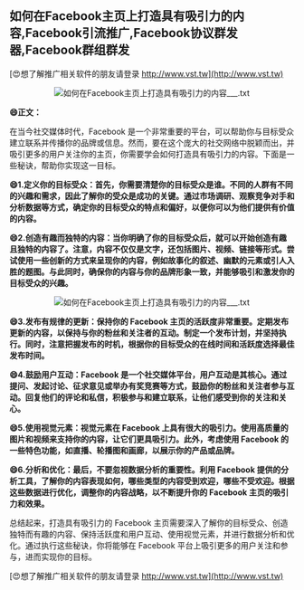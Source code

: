 ## **如何在Facebook主页上打造具有吸引力的内容,Facebook引流推广,Facebook协议群发器,Facebook群组群发**

[😍想了解推广相关软件的朋友请登录 http://www.vst.tw](http://www.vst.tw)

 <center><img src="https://vst.tw/MP4/tuiguang/png/8.png" alt="如何在Facebook主页上打造具有吸引力的内容___.txt"></center>

**😄正文：**

在当今社交媒体时代，Facebook 是一个非常重要的平台，可以帮助你与目标受众建立联系并传播你的品牌或信息。然而，要在这个庞大的社交网络中脱颖而出，并吸引更多的用户关注你的主页，你需要学会如何打造具有吸引力的内容。下面是一些秘诀，帮助你实现这一目标。

**😄1.定义你的目标受众：首先，你需要清楚你的目标受众是谁。不同的人群有不同的兴趣和需求，因此了解你的受众是成功的关键。通过市场调研、观察竞争对手和分析数据等方式，确定你的目标受众的特点和偏好，以便你可以为他们提供有价值的内容。**

**😄2.创造有趣而独特的内容：当你明确了你的目标受众后，就可以开始创造有趣且独特的内容了。注意，内容不仅仅是文字，还包括图片、视频、链接等形式。尝试使用一些创新的方式来呈现你的内容，例如故事化的叙述、幽默的元素或引人入胜的题图。与此同时，确保你的内容与你的品牌形象一致，并能够吸引和激发你的目标受众的兴趣。**

 <center><img src="https://vst.tw/MP4/tuiguang/png/7.png" alt="如何在Facebook主页上打造具有吸引力的内容___.txt"></center>

**😄3.发布有规律的更新：保持你的 Facebook 主页的活跃度非常重要。定期发布更新的内容，以保持与你的粉丝和关注者的互动。制定一个发布计划，并坚持执行。同时，注意把握发布的时机，根据你的目标受众的在线时间和活跃度选择最佳发布时间。**

**😄4.鼓励用户互动：Facebook 是一个社交媒体平台，用户互动是其核心。通过提问、发起讨论、征求意见或举办有奖竞赛等方式，鼓励你的粉丝和关注者参与互动。回复他们的评论和私信，积极参与和建立联系，让他们感受到你的关注和关心。**

**😄5.使用视觉元素：视觉元素在 Facebook 上具有很大的吸引力。使用高质量的图片和视频来支持你的内容，让它们更具吸引力。此外，考虑使用 Facebook 的一些特色功能，如直播、轮播图和画廊，以展示你的产品或品牌。**

**😄6.分析和优化：最后，不要忽视数据分析的重要性。利用 Facebook 提供的分析工具，了解你的内容表现如何，哪些类型的内容受到欢迎，哪些不受欢迎。根据这些数据进行优化，调整你的内容战略，以不断提升你的 Facebook 主页的吸引力和效果。**

总结起来，打造具有吸引力的 Facebook 主页需要深入了解你的目标受众、创造独特而有趣的内容、保持活跃度和用户互动、使用视觉元素，并进行数据分析和优化。通过执行这些秘诀，你将能够在 Facebook 平台上吸引更多的用户关注和参与，进而实现你的目标。

[😍想了解推广相关软件的朋友请登录 http://www.vst.tw](http://www.vst.tw)



